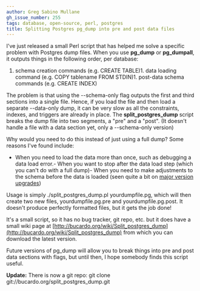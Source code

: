 ```yaml
---
author: Greg Sabino Mullane
gh_issue_number: 255
tags: database, open-source, perl, postgres
title: Splitting Postgres pg_dump into pre and post data files
---
```




I've just released a small Perl script that has helped me solve a specific problem with Postgres dump files. When you use **pg_dump** or **pg_dumpall**, it outputs things in the following order, per database:

1. schema creation commands (e.g. CREATE TABLE)1. data loading command (e.g. COPY tablename FROM STDIN)1. post-data schema commands (e.g. CREATE INDEX)

The problem is that using the --schema-only flag outputs the first and third sections into a single file. Hence, if you load the file and then load a separate --data-only dump, it can be very slow as all the constraints, indexes, and triggers are already in place. The **split_postgres_dump** script breaks the dump file into two segments, a "pre" and a "post". (It doesn't handle a file with a data section yet, only a --schema-only version)

Why would you need to do this instead of just using a full dump? Some reasons I've found include:

- When you need to load the data more than once, such as debugging a data load error.- When you want to stop after the data load step (which you can't do with a full dump)- When you need to make adjustments to the schema before the data is loaded (seen quite a bit on [major version upgrades](http://blog.endpoint.com/2010/01/postgres-upgrades-ten-problems-and.html))

Usage is simply ./split_postgres_dump.pl yourdumpfile.pg, which will then create two new files, yourdumpfile.pg.pre and yourdumpfile.pg.post. It doesn't produce perfectly formatted files, but it gets the job done!

It's a small script, so it has no bug tracker, git repo, etc. but it does have a small wiki page at 
[http://bucardo.org/wiki/Split_postgres_dump](http://bucardo.org/wiki/Split_postgres_dump) from which you can download the latest version.

Future versions of pg_dump will allow you to break things into pre and post data sections with flags, but until then, I hope somebody finds this script useful.

**Update:** There is now a git repo: 
git clone git://bucardo.org/split_postgres_dump.git


